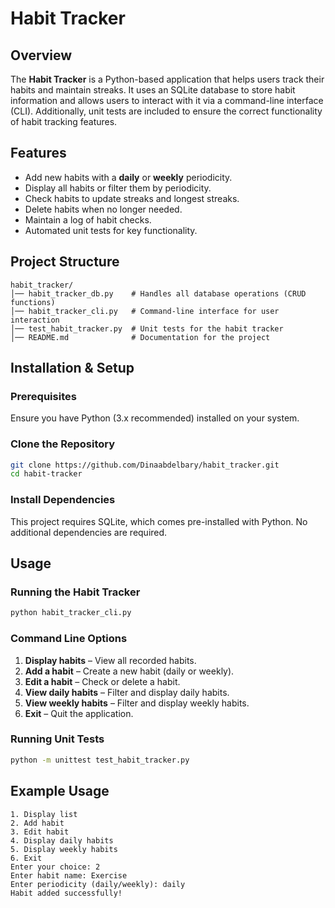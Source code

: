 # Habit Tracker

## Overview
The **Habit Tracker** is a Python-based application that helps users track their habits and maintain streaks. It uses an SQLite database to store habit information and allows users to interact with it via a command-line interface (CLI). Additionally, unit tests are included to ensure the correct functionality of habit tracking features.

## Features
- Add new habits with a **daily** or **weekly** periodicity.
- Display all habits or filter them by periodicity.
- Check habits to update streaks and longest streaks.
- Delete habits when no longer needed.
- Maintain a log of habit checks.
- Automated unit tests for key functionality.

## Project Structure
```
habit_tracker/
│── habit_tracker_db.py    # Handles all database operations (CRUD functions)
│── habit_tracker_cli.py   # Command-line interface for user interaction
│── test_habit_tracker.py  # Unit tests for the habit tracker
│── README.md              # Documentation for the project
```

## Installation & Setup
### Prerequisites
Ensure you have Python (3.x recommended) installed on your system.

### Clone the Repository
```bash
git clone https://github.com/Dinaabdelbary/habit_tracker.git
cd habit-tracker
```

### Install Dependencies
This project requires SQLite, which comes pre-installed with Python. No additional dependencies are required.

## Usage
### Running the Habit Tracker
```bash
python habit_tracker_cli.py
```

### Command Line Options
1. **Display habits** – View all recorded habits.
2. **Add a habit** – Create a new habit (daily or weekly).
3. **Edit a habit** – Check or delete a habit.
4. **View daily habits** – Filter and display daily habits.
5. **View weekly habits** – Filter and display weekly habits.
6. **Exit** – Quit the application.

### Running Unit Tests
```bash
python -m unittest test_habit_tracker.py
```

## Example Usage
```
1. Display list
2. Add habit
3. Edit habit
4. Display daily habits
5. Display weekly habits
6. Exit
Enter your choice: 2
Enter habit name: Exercise
Enter periodicity (daily/weekly): daily
Habit added successfully!
```
